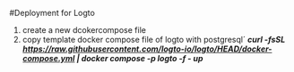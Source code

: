 #Deployment for Logto
1. create a new dcokercompose file
2. copy template docker compose file of logto with postgresql´
***curl -fsSL https://raw.githubusercontent.com/logto-io/logto/HEAD/docker-compose.yml | docker compose -p logto -f - up***

